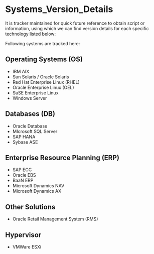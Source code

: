 # Systems_Version_Details

It is tracker maintained for quick future reference to obtain script or information, using which we can find version details for each specific technology listed below:

Following systems are tracked here:

## Operating Systems (OS)

- IBM AIX
- Sun Solaris / Oracle Solaris
- Red Hat Enterprise Linux (RHEL)
- Oracle Enterprise Linux (OEL)
- SuSE Enterprise Linux
- Windows Server

## Databases (DB)

- Oracle Database
- MIcrosoft SQL Server
- SAP HANA
- Sybase ASE

## Enterprise Resource Planning (ERP)

- SAP ECC
- Oracle EBS
- BaaN ERP
- Microsoft Dynamics NAV
- Microsoft Dynamics AX

## Other Solutions

- Oracle Retail Management System (RMS)

## Hypervisor

- VMWare ESXi
